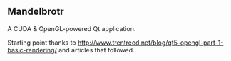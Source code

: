 Mandelbrotr
-----------

A CUDA & OpenGL-powered Qt application.

Starting point thanks to http://www.trentreed.net/blog/qt5-opengl-part-1-basic-rendering/ and articles that followed.
